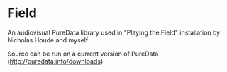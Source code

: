 Field
=====

An audiovisual PureData library used in "Playing the Field" installation by Nicholas Houde and myself.

Source can be run on a current version of PureData (http://puredata.info/downloads)

